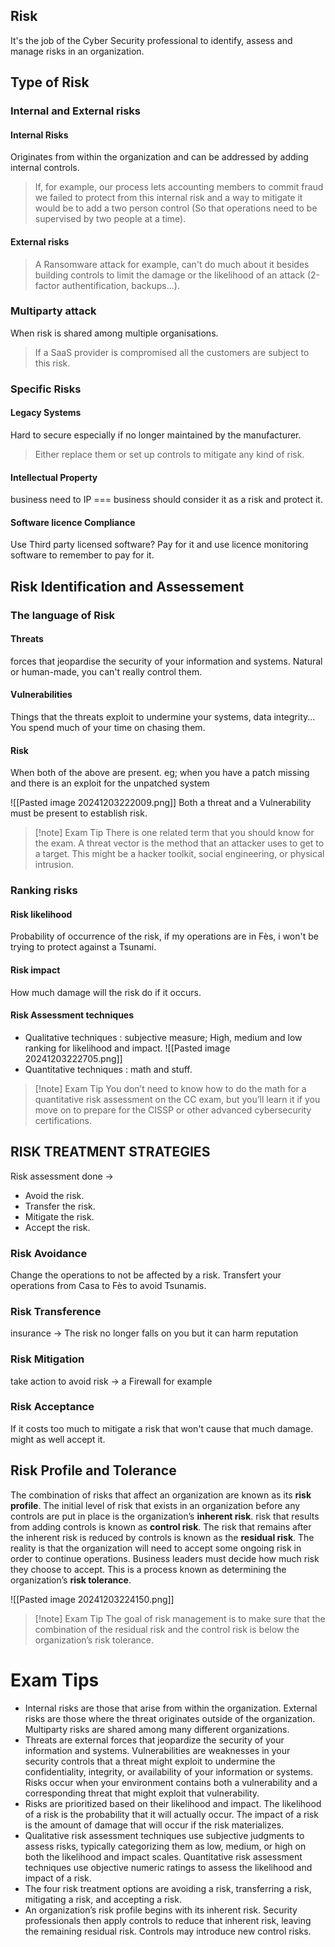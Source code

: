 ## Risk
It's the job of the Cyber Security professional to identify, assess and manage risks in an organization.

## Type of Risk

### Internal and External risks
#### Internal Risks
Originates from within the organization and can be addressed by adding internal controls.

> If, for example, our process lets accounting members to commit fraud we failed to protect from this internal risk and a way to mitigate it would be to add a two person control (So that operations need to be supervised by two people at a time). 

#### External risks

>A Ransomware attack for example, can't do much about it besides building controls to limit the damage or the likelihood of an attack (2-factor authentification, backups...).

### Multiparty attack
When risk is shared among multiple organisations.

>If a SaaS provider is compromised all the customers are subject to this risk. 

### Specific Risks

#### Legacy Systems
Hard to secure especially if no longer maintained by the manufacturer.

>Either replace them or set up controls to mitigate any kind of risk.

#### Intellectual Property
business need to IP === business should consider it as a risk and protect it.

#### Software licence Compliance
Use Third party licensed software? Pay for it and use licence monitoring software to remember to pay for it.

## Risk Identification and Assessement
### The language of Risk
#### Threats
forces that jeopardise the security of your information and systems. Natural or human-made, you can't really control them.

#### Vulnerabilities
Things that the threats exploit to undermine your systems, data integrity... You spend much of your time on chasing them.

#### Risk
When both of the above are present. eg; when you have a patch missing and there is an exploit for the unpatched system

![[Pasted image 20241203222009.png]]
Both a threat and a Vulnerability must be present to establish risk.

> [!note] Exam Tip
> There is one related term that you should know for the exam. A threat vector is the method that an attacker uses to get to a target. This might be a hacker toolkit, social engineering, or physical intrusion.

### Ranking risks
#### Risk likelihood
Probability of occurrence of the risk, if  my operations are in Fès, i won't be trying to protect against a Tsunami.

#### Risk impact
How much damage will the risk do if it occurs.

#### Risk Assessment techniques
- Qualitative techniques : subjective measure; High, medium and low ranking for likelihood and impact.
![[Pasted image 20241203222705.png]]
- Quantitative techniques : math and stuff.

> [!note] Exam Tip
> You don’t need to know how to do the math for a quantitative risk assessment on the CC exam, but you’ll learn it if you move on to prepare for the CISSP or other advanced cybersecurity certifications.


## RISK TREATMENT STRATEGIES

Risk assessment done ->
- Avoid the risk.
- Transfer the risk.
- Mitigate the risk.
- Accept the risk.

### Risk Avoidance
Change the operations to not be affected by a risk. Transfert your operations from Casa to Fès to avoid Tsunamis.

### Risk Transference
insurance -> The risk no longer falls on you but it can harm reputation

### Risk Mitigation
take action to avoid risk -> a Firewall for example

### Risk Acceptance
If it costs too much to mitigate a risk that won't cause that much damage. might as well accept it.

## Risk Profile and Tolerance
The combination of risks that affect an organization are known as its **risk profile**.
The initial level of risk that exists in an organization before any controls are put in place is the organization’s **inherent risk**.
risk that results from adding controls is known as **control risk**.
The risk that remains after the inherent risk is reduced by controls is known as the **residual risk**.
The reality is that the organization will need to accept some ongoing risk in order to continue operations. Business leaders must decide how much risk they choose to accept. This is a process known as determining the organization’s **risk tolerance**.

![[Pasted image 20241203224150.png]]

> [!note] Exam Tip
> The goal of risk management is to make sure that the combination of the residual risk and the control risk is below the organization’s risk tolerance.

# Exam Tips
- Internal risks are those that arise from within the organization. External risks are those where the threat originates outside of the organization. Multiparty risks are shared among many different organizations.
- Threats are external forces that jeopardize the security of your information and systems. Vulnerabilities are weaknesses in your security controls that a threat might exploit to undermine the confidentiality, integrity, or availability of your information or systems. Risks occur when your environment contains both a vulnerability and a corresponding threat that might exploit that vulnerability.
- Risks are prioritized based on their likelihood and impact. The likelihood of a risk is the probability that it will actually occur. The impact of a risk is the amount of damage that will occur if the risk materializes.
- Qualitative risk assessment techniques use subjective judgments to assess risks, typically categorizing them as low, medium, or high on both the likelihood and impact scales. Quantitative risk assessment techniques use objective numeric ratings to assess the likelihood and impact of a risk.
- The four risk treatment options are avoiding a risk, transferring a risk, mitigating a risk, and accepting a risk.
- An organization’s risk profile begins with its inherent risk. Security professionals then apply controls to reduce that inherent risk, leaving the remaining residual risk. Controls may introduce new control risks.